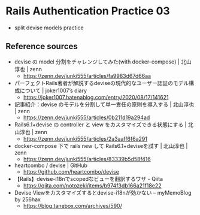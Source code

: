 # Rails Authentication Practice 03
- split devise models practice

## Reference sources
- devise の model 分割をチャレンジしてみた(with docker-compose) | 北山淳也 | zenn
  - https://zenn.dev/junki555/articles/fa9983d67d66aa
- パーフェクトRails著者が解説するdeviseの現代的なユーザー認証のモデル構成について | joker1007’s diary
  - https://joker1007.hatenablog.com/entry/2020/08/17/141621
- 記事紹介：devise のモデルを分割して単一責任の原則を導入する | 北山淳也 | zenn
  - https://zenn.dev/junki555/articles/0b211d19a294ad
- Rails6.1+devise の controller と view をカスタマイズできる状態にする | 北山淳也 | zenn
  - https://zenn.dev/junki555/articles/2a3aaff6f6a291
- docker-compose 下で rails new して Rails6.1+deviseを試す | 北山淳也 | zenn
  - https://zenn.dev/junki555/articles/83339b5d58f416
- heartcombo / devise | GitHub
  - https://github.com/heartcombo/devise
- 【Rails】devise-i18nでscopedなビューを翻訳するワザ - Qiita
  - https://qiita.com/notozeki/items/b974f3db166a21f18e22
- Devise Viewをカスタマイズするとdevise-i18nが効かない – myMemoBlog by 256hax
  - https://blog.tanebox.com/archives/590/
